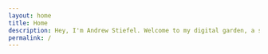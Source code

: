 ```yaml
---
layout: home
title: Home
description: Hey, I'm Andrew Stiefel. Welcome to my digital garden, a slowly growing collection of ideas in the form of working notes and narrative essays.
permalink: /
---
```

